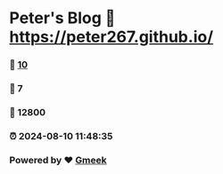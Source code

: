 # Peter's Blog :link: https://peter267.github.io/ 
### :page_facing_up: [10](https://peter267.github.io//tag.html) 
### :speech_balloon: 7 
### :hibiscus: 12800 
### :alarm_clock: 2024-08-10 11:48:35 
### Powered by :heart: [Gmeek](https://github.com/Meekdai/Gmeek)
